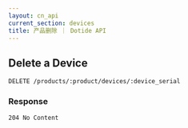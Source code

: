 ```yaml
---
layout: cn_api
current_section: devices
title: 产品删除 ｜ Dotide API
---
```


## Delete a Device

    DELETE /products/:product/devices/:device_serial

### Response

    204 No Content
